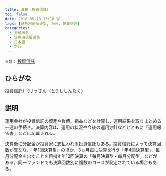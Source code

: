 ```yaml
---
title: 決算（投資信託）
toc: false
date: 2018-05-18 13:18:18
tags: [证券用语解说集, か行, 投資信託]
categories:
  - 金融服务
  - 证券用语解说集
  - 日本語
  - か行
---
```


`分類：` [投資信託](/tags/投資信託/)

## ひらがな

投資信託）（けっさん（とうししんたく）

## 説明

運用会社が投資信託の資産や負債、損益などを計算し、運用結果を取りまとめる一連の手続き。決算内容は、運用の状況や今後の運用方針などとともに「運用報告書」などに記載される。

決算後に分配金が投資家に支払われる投資信託もある。投資信託によって決算回数が異なり、「年1回決算型」のほか、3ヵ月毎に決算を行う「年4回決算型」、毎月分配金を出すことを目指す年12回決算の「毎月決算型・毎月分配型」などがある。同一ファンドでも決算回数別に複数のコースが設定されている場合もある。
